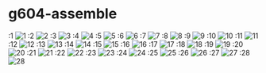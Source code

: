 # g604-assemble

:1
![1](image/g604_assemble-01.jpg)
:2
![2](image/g604_assemble-12.jpg)
:3
![3](image/g604_assemble-23.jpg)
:4
![4](image/g604_assemble-34.jpg)
:5
![5](image/g604_assemble-45.jpg)
:6
![6](image/g604_assemble-56.jpg)
:7
![7](image/g604_assemble-67.jpg)
:8
![8](image/g604_assemble-78.jpg)
:9
![9](image/g604_assemble-89.jpg)
:10
![10](image/g604_assemble-10.jpg)
:11
![11](image/g604_assemble-11.jpg)
:12
![12](image/g604_assemble-12.jpg)
:13
![13](image/g604_assemble-13.jpg)
:14
![14](image/g604_assemble-14.jpg)
:15
![15](image/g604_assemble-15.jpg)
:16
![16](image/g604_assemble-16.jpg)
:17
![17](image/g604_assemble-17.jpg)
:18
![18](image/g604_assemble-18.jpg)
:19
![19](image/g604_assemble-19.jpg)
:20
![20](image/g604_assemble-20.jpg)
:21
![21](image/g604_assemble-21.jpg)
:22
![22](image/g604_assemble-22.jpg)
:23
![23](image/g604_assemble-23.jpg)
:24
![24](image/g604_assemble-24.jpg)
:25
![25](image/g604_assemble-25.jpg)
:26
![26](image/g604_assemble-26.jpg)
:27
![27](image/g604_assemble-27.jpg)
:28
![28](image/g604_assemble-28.jpg)


